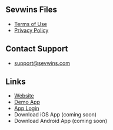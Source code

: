 ## Sevwins Files

- [Terms of Use](terms-of-use.md)
- [Privacy Policy](privacy-policy.md)

## Contact Support
- [support@sevwins.com](mailto:support@sevwins.com)


## Links
- [Website](https://www.sevwins.com)
- [Demo App](https://demo.sevwins.com)
- [App Login](https://app.sevwins.com)
- Download iOS App (coming soon)
- Download Android App (coming soon)
